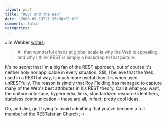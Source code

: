 ```yaml
---
layout: post
title: "REST and the Web"
date: "2008-09-19T21:26:00+01:00"
comments: false
categories: 
---
```


<p>Jim Webber <a href="http://jim.webber.name/2008/09/17/595957ef-63a2-4ff9-a477-43ea8db51cdd.aspx">writes</a>:</p>

<blockquote>
<p>All that wonderful chaos at global scale is why the Web is appealing, and why I think REST is simply a backdrop to that picture.</p>
</blockquote>

<p>It's no secret that I'm a big fan of the REST approach, but of course it's neither holy nor applicable in every situation. Still, I believe that the Web, used in a RESTful way, is much more useful than it is when used unRESTfully. The reason is simply that Roy Fielding has managed to capture many of the Web's best attributes in his REST theory. Call it what you want, the uniform interface, hypermedia, links, standardized resource identifiers, stateless communication – these are all, in fact, pretty cool ideas.</p>

<p>Oh, and Jim, quit trying to avoid admitting that you've become a full member of the RESTafarian Church ;-)</p>



